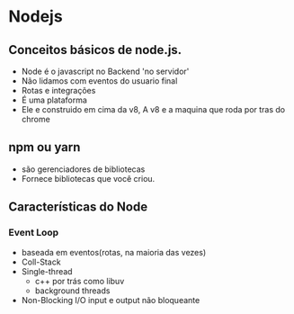 # Nodejs

## Conceitos básicos de node.js.

  * Node é o javascript no Backend 'no servidor'
  * Não lidamos com eventos do usuario final
  * Rotas e integrações
  * É uma plataforma
  * Ele e construido em cima da v8, A v8 e a maquina que roda por tras do chrome
  

  ## npm ou yarn
  * são gerenciadores de bibliotecas
  * Fornece bibliotecas que você criou.
  

  ## Características do Node

  ### Event Loop

  * baseada em eventos(rotas, na maioria das vezes)
  * Coll-Stack
  * Single-thread
    * c++ por trás como libuv
    * background threads
  * Non-Blocking I/O input e output não bloqueante
